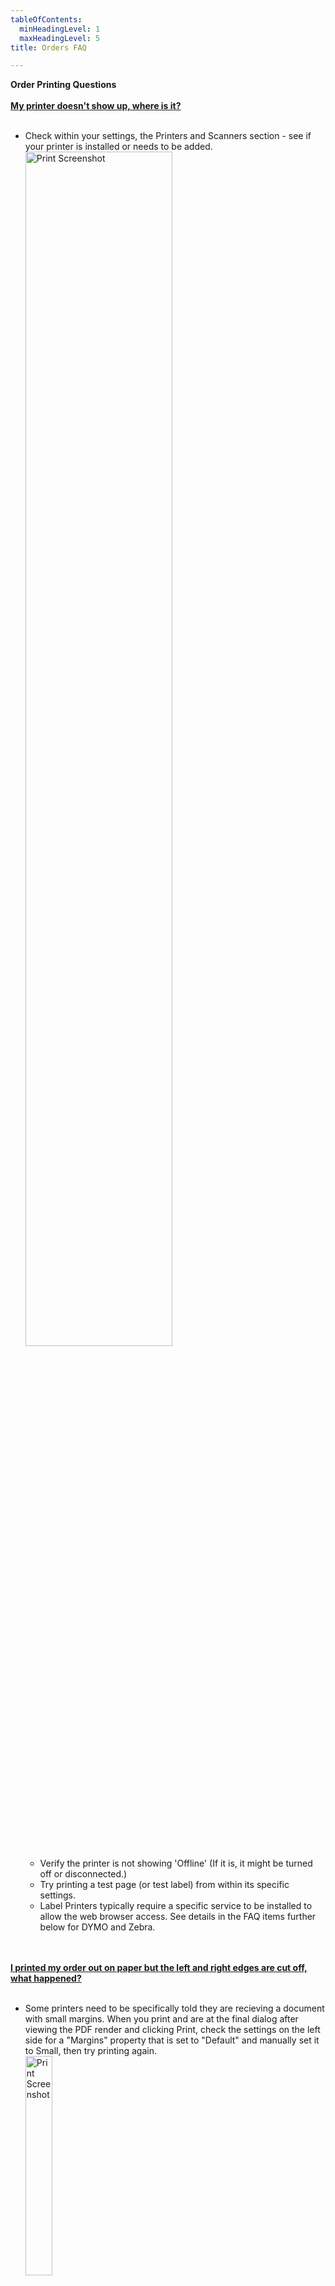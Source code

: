 ```yaml
---
tableOfContents:
  minHeadingLevel: 1
  maxHeadingLevel: 5
title: Orders FAQ

---
```



**Order Printing Questions**
<br /><br />
<b><u>My printer doesn't show up, where is it?</u></b>
<br /><br />
- Check within your settings, the Printers and Scanners section - see if your printer is installed or needs to be added.<br />
<img src="/screenPrints/PrintSet.png" alt="Print Screenshot" style="width:70%;"><br />
  - Verify the printer is not showing 'Offline' (If it is, it might be turned off or disconnected.)
  - Try printing a test page (or test label) from within its specific settings.
  - Label Printers typically require a specific service to be installed to allow the web browser access.  See details in the FAQ items further below for DYMO and Zebra.

<br /><br />
<b><u>I printed my order out on paper but the left and right edges are cut off, what happened?</u></b>
<br /><br />
- Some printers need to be specifically told they are recieving a document with small margins. When you print and are at the final dialog after viewing the PDF render and clicking Print, check the settings on the left side for a "Margins" property that is set to "Default" and manually set it to Small, then try printing again.<br />
<img src="/screenPrints/Print.png" alt="Print Screenshot" style="width:30%;"><br />

<br /><br />
<b><u>Why Can't I print to my DYMO Label Printer?</u></b>
<br /><br />
- Ensure the printer is connected properly (USB / Network), plugged in and powered on.<br />
- Verify in your system settings, in the printers and scanners scanners section, that your system can detect the DYMO printer:<br />
<img src="/screenPrints/DymoA.png" alt="Print Screenshot" style="width:75%;"><br />
- Ensure you have the Dymo Connect Service running on your machine so browser based apps can access your DYMO(s):<br />
<img src="/screenPrints/Dymo.png" alt="Print Screenshot" style="width:50%;"><br />


<br /><br />
<b><u>Why Can't I print to my Zebra Label Printer?</u></b>
<br /><br />
- Ensure the printer is connected properly (USB / Network), plugged in and powered on.<br />
- Verify in your system settings, in the printers and scanners scanners section, that your system can detect the Zebra printer:<br />
<img src="/screenPrints/zebraA.png" alt="Print Screenshot" style="width:75%;"><br />
- Ensure you have the Zebra Browser Print Service running on your machine so browser based apps can access your Zebra printer:<br />
<img src="/screenPrints/zebra.png" alt="Print Screenshot" style="width:50%;"><br />
- Your Zebra printer needs to be listed in the 'Default Devices' section.<br />
  - Since the Zebra print service goes directly to the attached printer and doesn't go through the windows drivers, it will show in the list as the code representing the port it's connected to, not it's friendly name. 
- order.labxchange.io needs to be one of the accepted hosts. <br />
  - You should be prompted by the Zebra Print service to accept this host automatically the first time you access the print options in the app.

<br /><br />
**General Order Questions**
<img src="/comingSoon.png" alt="New Account Screenshot" style="width:25%;">lky